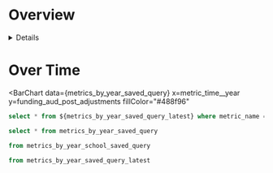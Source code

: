 
# Overview

<BigValue
    data={funding_aud_post_adjustments}
    title="Funding"
    value="metric_value__latest_year"
    fnt="num0"
    comparison=metric_value__comp
    comparisonTitle="prior year growth"
    comparisonFmt="pct"
  />

  <BigValue
    data={funding_aud_post_adjustments}
    title="Latest Refresh"
    value="metric_time__year__latest_year"
    fmt="id"
    comparison=metric_time__year__prior_year
    comparisonTitle="prior year"
    comparisonDelta=false
    comparisonFmt="id"
  />

<Details title="Definitions">

    The Resource Allocation Model (RAM) was developed to ensure a fair, efficient and transparent allocation of the state public education budget for every school. The model recognises that students and school communities are not all the same and that they have different needs which require different levels of support.

    More info: https://education.nsw.gov.au/about-us/strategies-and-reports/schools-funding/resource-allocation-model

    *Calculation:*
    Sum of the funding accross all New South Wales, Australian public schools

    *Source:*
    https://data.nsw.gov.au/

</Details>

# Over Time

<BarChart
  data={metrics_by_year_saved_query}
  x=metric_time__year
  y=funding_aud_post_adjustments
  fillColor="#488f96"
>
  <ReferenceArea xMin="2020-03-15" xMax="2021-05-15" label="COVID Impacted" color=red/>
</BarChart>

```sql funding_aud_post_adjustments
select * from ${metrics_by_year_saved_query_latest} where metric_name = 'funding_aud_post_adjustments'
```

```sql metrics_by_year_saved_query
select * from metrics_by_year_saved_query
```
```sql metrics_by_year_school_saved_query
from metrics_by_year_school_saved_query
```

```sql metrics_by_year_saved_query_latest
from metrics_by_year_saved_query_latest
```
